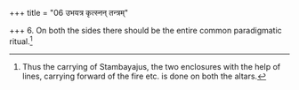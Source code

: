 +++
title = "06 उभयत्र कृत्स्नन् तन्त्रम्"

+++
6. On both the sides there should be the entire common paradigmatic ritual.[^1]  


[^1]: Thus the carrying of Stambayajus, the two enclosures with the help of lines, carrying forward of the fire etc. is done on both the altars.
